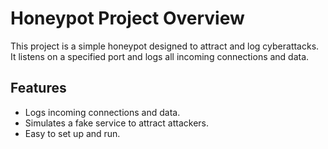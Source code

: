 # Honeypot Project Overview
This project is a simple honeypot designed to attract and log cyberattacks. It listens on a specified port and logs all incoming connections and data.

## Features
- Logs incoming connections and data.
- Simulates a fake service to attract attackers.
- Easy to set up and run.
